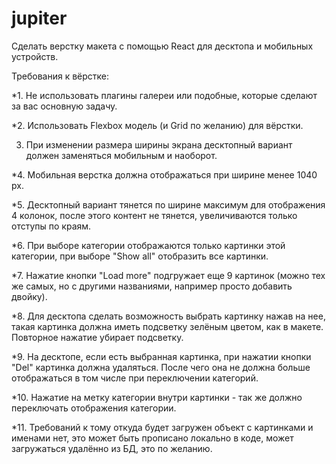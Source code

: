 # jupiter
Сделать верстку макета с помощью React для десктопа и мобильных устройств.

Требования к вёрстке:

*1. Не использовать плагины галереи или подобные, которые сделают за вас основную задачу.

*2. Использовать Flexbox модель (и Grid по желанию) для вёрстки.

3. При изменении размера ширины экрана десктопный вариант должен заменяться мобильным и наоборот.

*4. Мобильная верстка должна отображаться при ширине менее 1040 px.

*5. Десктопный вариант тянется по ширине максимум для отображения 4 колонок, после этого контент не тянется, увеличиваются только отступы по краям.

*6. При выборе категории отображаются только картинки этой категории, при выборе "Show all" отобразить все картинки.

*7. Нажатие кнопки "Load more" подгружает еще 9 картинок (можно тех же самых, но с другими названиями, например просто добавить двойку).

*8. Для десктопа сделать возможность выбрать картинку нажав на нее, такая картинка должна иметь подсветку зелёным цветом, как в макете. Повторное нажатие убирает подсветку.

*9. На десктопе, если есть выбранная картинка, при нажатии кнопки "Del" картинка должна удаляться. После чего она не должна больше отображаться в том числе при переключении категорий.

*10. Нажатие на метку категории внутри картинки - так же должно переключать отображения категории.

*11. Требований к тому откуда будет загружен объект с картинками и именами нет, это может быть прописано локально в коде, может загружаться удалённо из БД, это по желанию.

